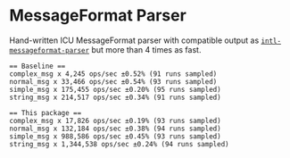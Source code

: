 # MessageFormat Parser

Hand-written ICU MessageFormat parser with compatible output as
[`intl-messageformat-parser`](https://www.npmjs.com/package/intl-messageformat-parser)
but more than 4 times as fast.

```
== Baseline ==
complex_msg x 4,245 ops/sec ±0.52% (91 runs sampled)
normal_msg x 33,466 ops/sec ±0.54% (93 runs sampled)
simple_msg x 175,455 ops/sec ±0.20% (95 runs sampled)
string_msg x 214,517 ops/sec ±0.34% (91 runs sampled)

== This package ==
complex_msg x 17,826 ops/sec ±0.19% (93 runs sampled)
normal_msg x 132,184 ops/sec ±0.38% (94 runs sampled)
simple_msg x 988,586 ops/sec ±0.45% (93 runs sampled)
string_msg x 1,344,538 ops/sec ±0.24% (94 runs sampled)
```
